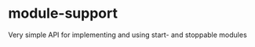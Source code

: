 module-support
==============

Very simple API for implementing and using start- and stoppable modules